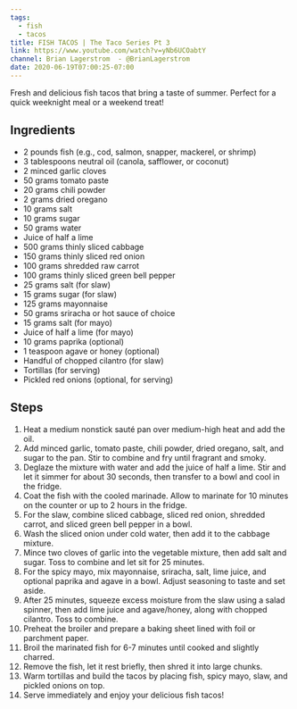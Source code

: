 ```yaml
---
tags:
  - fish
  - tacos
title: FISH TACOS | The Taco Series Pt 3
link: https://www.youtube.com/watch?v=yNb6UCOabtY
channel: Brian Lagerstrom  - @BrianLagerstrom
date: 2020-06-19T07:00:25-07:00
---
```

Fresh and delicious fish tacos that bring a taste of summer. Perfect for a quick weeknight meal or a weekend treat!
## Ingredients
- 2 pounds fish (e.g., cod, salmon, snapper, mackerel, or shrimp)
- 3 tablespoons neutral oil (canola, safflower, or coconut)
- 2 minced garlic cloves
- 50 grams tomato paste
- 20 grams chili powder
- 2 grams dried oregano
- 10 grams salt
- 10 grams sugar
- 50 grams water
- Juice of half a lime
- 500 grams thinly sliced cabbage
- 150 grams thinly sliced red onion
- 100 grams shredded raw carrot
- 100 grams thinly sliced green bell pepper
- 25 grams salt (for slaw)
- 15 grams sugar (for slaw)
- 125 grams mayonnaise
- 50 grams sriracha or hot sauce of choice
- 15 grams salt (for mayo)
- Juice of half a lime (for mayo)
- 10 grams paprika (optional)
- 1 teaspoon agave or honey (optional)
- Handful of chopped cilantro (for slaw)
- Tortillas (for serving)
- Pickled red onions (optional, for serving)

## Steps
1. Heat a medium nonstick sauté pan over medium-high heat and add the oil.
2. Add minced garlic, tomato paste, chili powder, dried oregano, salt, and sugar to the pan. Stir to combine and fry until fragrant and smoky.
3. Deglaze the mixture with water and add the juice of half a lime. Stir and let it simmer for about 30 seconds, then transfer to a bowl and cool in the fridge.
4. Coat the fish with the cooled marinade. Allow to marinate for 10 minutes on the counter or up to 2 hours in the fridge.
5. For the slaw, combine sliced cabbage, sliced red onion, shredded carrot, and sliced green bell pepper in a bowl. 
6. Wash the sliced onion under cold water, then add it to the cabbage mixture.
7. Mince two cloves of garlic into the vegetable mixture, then add salt and sugar. Toss to combine and let sit for 25 minutes.
8. For the spicy mayo, mix mayonnaise, sriracha, salt, lime juice, and optional paprika and agave in a bowl. Adjust seasoning to taste and set aside.
9. After 25 minutes, squeeze excess moisture from the slaw using a salad spinner, then add lime juice and agave/honey, along with chopped cilantro. Toss to combine.
10. Preheat the broiler and prepare a baking sheet lined with foil or parchment paper.
11. Broil the marinated fish for 6-7 minutes until cooked and slightly charred.
12. Remove the fish, let it rest briefly, then shred it into large chunks.
13. Warm tortillas and build the tacos by placing fish, spicy mayo, slaw, and pickled onions on top.
14. Serve immediately and enjoy your delicious fish tacos!
